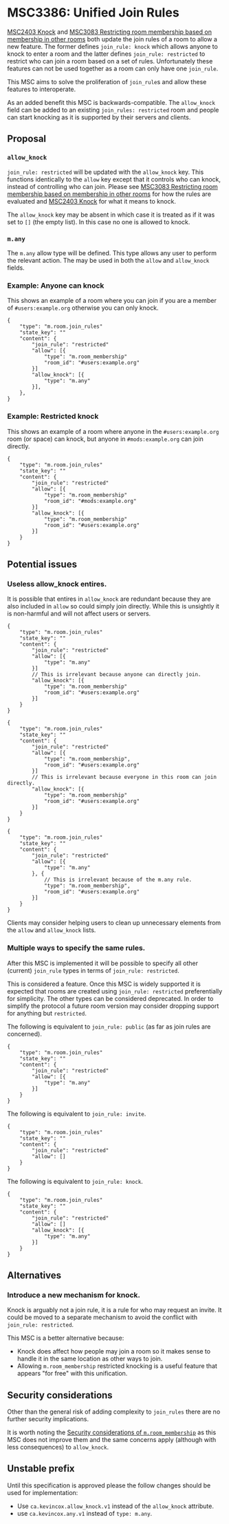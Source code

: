 # MSC3386: Unified Join Rules

[MSC2403 Knock](https://github.com/matrix-org/matrix-doc/pull/2403) and [MSC3083 Restricting room membership based on membership in other rooms](https://github.com/matrix-org/matrix-doc/pull/3083) both update the join rules of a room to allow a new feature. The former defines `join_rule: knock` which allows anyone to knock to enter a room and the latter defines `join_rule: restricted` to restrict who can join a room based on a set of rules. Unfortunately these features can not be used together as a room can only have one `join_rule`.

This MSC aims to solve the proliferation of `join_rule`s and allow these features to interoperate.

As an added benefit this MSC is backwards-compatible. The `allow_knock` field can be added to an existing `join_rules: restricted` room and people can start knocking as it is supported by their servers and clients.

## Proposal

### `allow_knock`

`join_rule: restricted` will be updated with the `allow_knock` key. This functions identically to the `allow` key except that it controls who can knock, instead of controlling who can join. Please see [MSC3083 Restricting room membership based on membership in other rooms](https://github.com/matrix-org/matrix-doc/pull/3083) for how the rules are evaluated and [MSC2403 Knock](https://github.com/matrix-org/matrix-doc/pull/2403) for what it means to knock.

The `allow_knock` key may be absent in which case it is treated as if it was set to `[]` (the empty list). In this case no one is allowed to knock.

### `m.any`

The `m.any` allow type will be defined. This type allows any user to perform the relevant action. The may be used in both the `allow` and `allow_knock` fields.

### Example: Anyone can knock

This shows an example of a room where you can join if you are a member of `#users:example.org` otherwise you can only knock.

```json5
{
	"type": "m.room.join_rules"
	"state_key": ""
	"content": {
		"join_rule": "restricted"
		"allow": [{
			"type": "m.room_membership"
			"room_id": "#users:example.org"
		}]
		"allow_knock": [{
			"type": "m.any"
		}],
	},
}
```

### Example: Restricted knock

This shows an example of a room where anyone in the `#users:example.org` room (or space) can knock, but anyone in `#mods:example.org` can join directly.

```json5
{
	"type": "m.room.join_rules"
	"state_key": ""
	"content": {
		"join_rule": "restricted"
		"allow": [{
			"type": "m.room_membership"
			"room_id": "#mods:example.org"
		}]
		"allow_knock": [{
			"type": "m.room_membership"
			"room_id": "#users:example.org"
		}]
	}
}
```

## Potential issues

### Useless allow_knock entires.

It is possible that entires in `allow_knock` are redundant because they are also included in `allow` so could simply join directly. While this is unsightly it is non-harmful and will not affect users or servers.

```json5
{
	"type": "m.room.join_rules"
	"state_key": ""
	"content": {
		"join_rule": "restricted"
		"allow": [{
			"type": "m.any"
		}]
		// This is irrelevant because anyone can directly join.
		"allow_knock": [{
			"type": "m.room_membership"
			"room_id": "#users:example.org"
		}]
	}
}
```

```json5
{
	"type": "m.room.join_rules"
	"state_key": ""
	"content": {
		"join_rule": "restricted"
		"allow": [{
			"type": "m.room_membership",
			"room_id": "#users:example.org"
		}]
		// This is irrelevant because everyone in this room can join directly.
		"allow_knock": [{
			"type": "m.room_membership"
			"room_id": "#users:example.org"
		}]
	}
}
```

```json5
{
	"type": "m.room.join_rules"
	"state_key": ""
	"content": {
		"join_rule": "restricted"
		"allow": [{
			"type": "m.any"
		}, {
			// This is irrelevant because of the m.any rule.
			"type": "m.room_membership",
			"room_id": "#users:example.org"
		}]
	}
}
```

Clients may consider helping users to clean up unnecessary elements from the `allow` and `allow_knock` lists.

### Multiple ways to specify the same rules.

After this MSC is implemented it will be possible to specify all other (current) `join_rule` types in terms of `join_rule: restricted`.

This is considered a feature. Once this MSC is widely supported it is expected that rooms are created using `join_rule: restricted` preferentially for simplicity. The other types can be considered deprecated. In order to simplify the protocol a future room version may consider dropping support for anything but `restricted`.

The following is equivalent to `join_rule: public` (as far as join rules are concerned).

```json5
{
	"type": "m.room.join_rules"
	"state_key": ""
	"content": {
		"join_rule": "restricted"
		"allow": [{
			"type": "m.any"
		}]
	}
}
```

The following is equivalent to `join_rule: invite`.

```json5
{
	"type": "m.room.join_rules"
	"state_key": ""
	"content": {
		"join_rule": "restricted"
		"allow": []
	}
}
```

The following is equivalent to `join_rule: knock`.

```json5
{
	"type": "m.room.join_rules"
	"state_key": ""
	"content": {
		"join_rule": "restricted"
		"allow": []
		"allow_knock": [{
			"type": "m.any"
		}]
	}
}
```

## Alternatives

### Introduce a new mechanism for knock.

Knock is arguably not a join rule, it is a rule for who may request an invite. It could be moved to a separate mechanism to avoid the conflict with `join_rule: restricted`.

This MSC is a better alternative because:

- Knock does affect how people may join a room so it makes sense to handle it in the same location as other ways to join.
- Allowing `m.room_membership` restricted knocking is a useful feature that appears "for free" with this unification.

## Security considerations

Other than the general risk of adding complexity to `join_rules` there are no further security implications.

It is worth noting the [Security considerations of `m.room_membership`](./3083-restricted-rooms.md#security-considerations) as this MSC does not improve them and the same concerns apply (although with less consequences) to `allow_knock`.

## Unstable prefix

Until this specification is approved please the follow changes should be used for implementation:
- Use `ca.kevincox.allow_knock.v1` instead of the `allow_knock` attribute.
- use `ca.kevincox.any.v1` instead of `type: m.any`.
